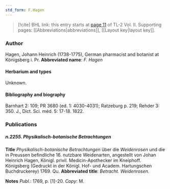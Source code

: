 ```yaml
---
std_form: F.Hagen
---
```


> [!cite] BHL link: this entry starts at [page 11](https://www.biodiversitylibrary.org/page/33068253) of TL-2 Vol. II.
> Supporting pages: [[Abbreviations|abbreviations]], [[Layout key|layout key]].

### Author

Hagen, Johann Heinrich (1738-1775), German pharmacist and botanist at Königsberg i. Pr. 
**Abbreviated name**: *F. Hagen*

#### Herbarium and types

Unknown.

#### Bibliography and biography

Barnhart 2: 109; PR 3680 (ed. 1: 4030-4031); Ratzeburg p. 219; Rehder 3: 350. J., Dict. Sci. méd. 5: 17-18. 1822.

### Publications

##### n.2255. Physikalisch-botanische Betrachtungen

**Title**
*Physikalisch-botanische Betrachtungen* über die *Weidenrosen* und die in Preussen befindliche 16. nutzbare Weidenarten, angestellt von Johan Heinrich Hagen, Königl. privil. Medicin-Apothecker im Kneiphoff. Königsberg (Gedruckt in der Königl. Hof- und Academ. Hartungschen Buchdruckerey) 1769. Qu.
**Abbreviated title**: *Betracht. Weidenrosen*.

**Notes**
*Publ*.: 1769, p. \[1\]-20. *Copy*: M.

